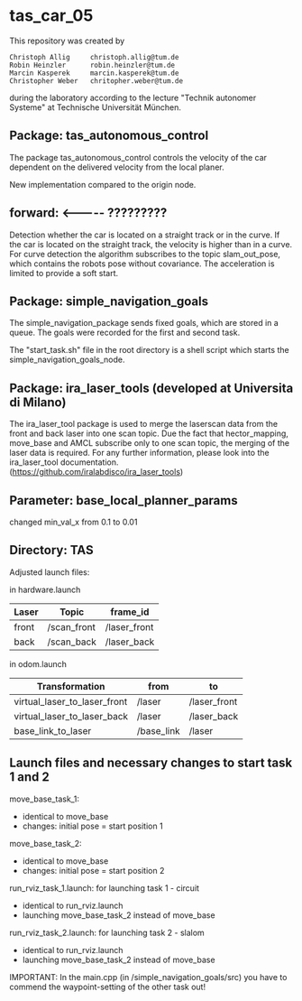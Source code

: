 tas_car_05
===============================================================================================================================

This repository was created by

```
Christoph Allig		christoph.allig@tum.de
Robin Heinzler		robin.heinzler@tum.de
Marcin Kasperek		marcin.kasperek@tum.de
Christopher Weber	chritopher.weber@tum.de
```

during the laboratory according to the lecture "Technik autonomer Systeme" at Technische Universität München. 


Package: tas_autonomous_control
-------------------------------------------------------------------------------------------------------------------------------	
The package tas_autonomous_control controls the velocity of the car dependent on the delivered velocity from the local planer. 

New implementation compared to the origin node.
	
forward: <----- ?????????
-------------------------------------------------------------------------------------------------------------------------------	
Detection whether the car is located on a straight track or in the curve.
If the car is located on the straight track, the velocity is higher than in a curve.
For curve detection the algorithm subscribes to the topic slam_out_pose, which contains the robots pose without covariance.
The acceleration is limited to provide a soft start.

Package: simple_navigation_goals
-------------------------------------------------------------------------------------------------------------------------------
The simple_navigation_package sends fixed goals, which are stored in a queue.
The goals were recorded for the first and second task.

The "start_task.sh" file in the root directory is a shell script which starts the simple_navigation_goals_node.

Package: ira_laser_tools (developed at Universita di Milano)
-------------------------------------------------------------------------------------------------------------------------------	
The ira_laser_tool package is used to merge the laserscan data from the front and back laser into one scan topic. Due the fact that hector_mapping, move_base and AMCL subscribe only to one scan topic, the merging of the laser data is required. For any further information, please look into the ira_laser_tool documentation. (https://github.com/iralabdisco/ira_laser_tools)

Parameter: base_local_planner_params
-------------------------------------------------------------------------------------------------------------------------------	
changed min_val_x from 0.1 to 0.01

Directory: TAS
-------------------------------------------------------------------------------------------------------------------------------	
Adjusted launch files:

in hardware.launch

|Laser		| Topic		| frame_id|
|----------------|---------------|--------------|
|front		| /scan_front	| /laser_front|
|back		| /scan_back	| /laser_back|


in odom.launch

|Transformation			| from		|to|
|--------------------------------|---------------|--------------|
|virtual_laser_to_laser_front	| /laser	| /laser_front|
|virtual_laser_to_laser_back	| /laser	| /laser_back|
|base_link_to_laser		| /base_link	| /laser|


Launch files and necessary changes to start task 1 and 2
-------------------------------------------------------------------------------------------------------------------------------	
move_base_task_1:
- identical to move_base
- changes: initial pose = start position 1

move_base_task_2:
- identical to move_base
- changes: initial pose = start position 2

run_rviz_task_1.launch:	for launching task 1 - circuit
- identical to run_rviz.launch
- launching move_base_task_2 instead of move_base

run_rviz_task_2.launch:	for launching task 2 - slalom 
- identical to run_rviz.launch
- launching move_base_task_2 instead of move_base

IMPORTANT: In the main.cpp (in /simple_navigation_goals/src) you have to commend the waypoint-setting of the other task out!





